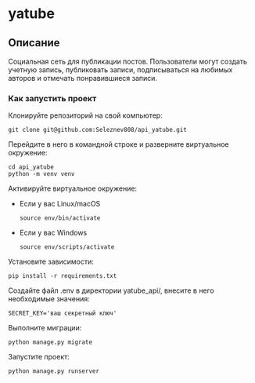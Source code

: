 # yatube

## Описание

Социальная сеть для публикации постов. Пользователи могут создать учетную запись, публиковать записи, подписываться на любимых авторов и отмечать понравившиеся записи.

### Как запустить проект
Клонируйте репозиторий на свой компьютер:
```
git clone git@github.com:Seleznev808/api_yatube.git
```
Перейдите в него в командной строке и разверните виртуальное окружение:
```
cd api_yatube
python -m venv venv
```
Активируйте виртуальное окружение:
* Если у вас Linux/macOS
    ```
    source env/bin/activate
    ```
* Если у вас Windows
    ```
    source env/scripts/activate
    ```
Установите зависимости:
```
pip install -r requirements.txt
```
Создайте файл .env в директории yatube_api/, внесите в него необходимые значения:
```
SECRET_KEY='ваш секретный ключ'
```
Выполните миграции:
```
python manage.py migrate
```
Запустите проект:
```
python manage.py runserver
```
